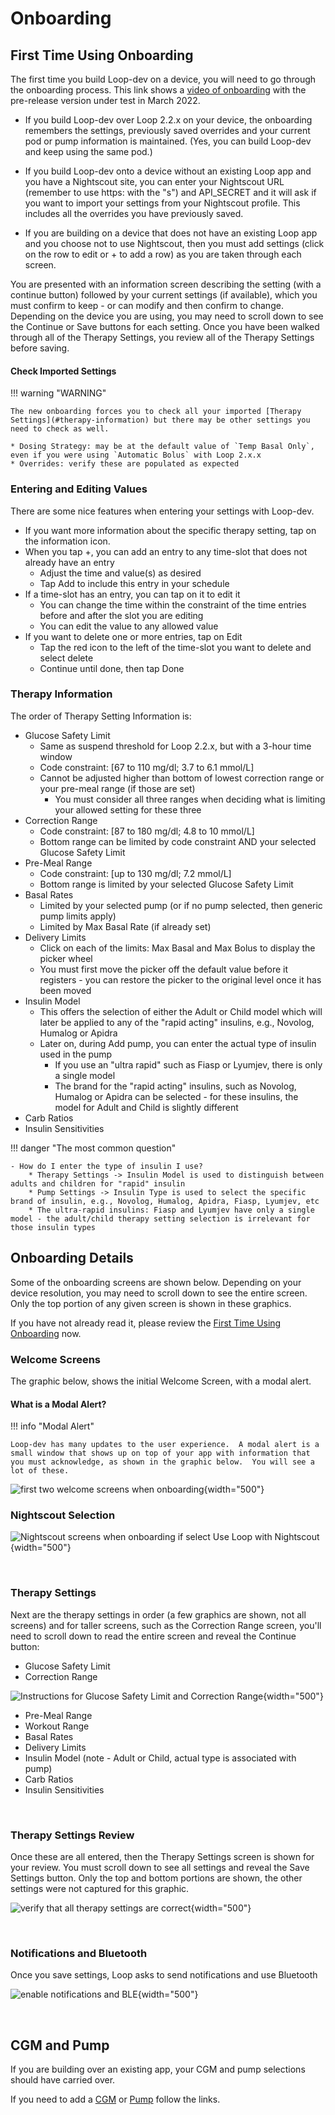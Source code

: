 # Onboarding

## First Time Using Onboarding

The first time you build Loop-dev on a device, you will need to go through the onboarding process. This link shows a [video of onboarding](https://drive.google.com/file/d/1NkS-YGREFn1UBmBbOjsD2Yy0ZUyEYM1l/view?usp=sharing) with the pre-release version under test in March 2022.

* If you build Loop-dev over Loop 2.2.x on your device, the onboarding remembers the settings, previously saved overrides and your current pod or pump information is maintained. (Yes, you can build Loop-dev and keep using the same pod.)

* If you build Loop-dev onto a device without an existing Loop app and you have a Nightscout site, you can enter your Nightscout URL (remember to use https: with the "s") and API_SECRET and it will ask if you want to import your settings from your Nightscout profile. This includes all the overrides you have previously saved.

* If you are building on a device that does not have an existing Loop app and you choose not to use Nightscout, then you must add settings (click on the row to edit or + to add a row) as you are taken through each screen.

You are presented with an information screen describing the setting (with a continue button) followed by your current settings (if available), which you must confirm to keep - or can modify and then confirm to change. Depending on the device you are using, you may need to scroll down to see the Continue or Save buttons for each setting. Once you have been walked through all of the Therapy Settings, you review all of the Therapy Settings before saving.


#### Check Imported Settings

!!! warning "WARNING"

    The new onboarding forces you to check all your imported [Therapy Settings](#therapy-information) but there may be other settings you need to check as well.

    * Dosing Strategy: may be at the default value of `Temp Basal Only`, even if you were using `Automatic Bolus` with Loop 2.x.x
    * Overrides: verify these are populated as expected

### Entering and Editing Values

There are some nice features when entering your settings with Loop-dev.

* If you want more information about the specific therapy setting, tap on the information icon.
* When you tap +, you can add an entry to any time-slot that does not already have an entry
    - Adjust the time and value(s) as desired
    - Tap Add to include this entry in your schedule
* If a time-slot has an entry, you can tap on it to edit it
    - You can change the time within the constraint of the time entries before and after the slot you are editing
    - You can edit the value to any allowed value
* If you want to delete one or more entries, tap on Edit
    - Tap the red icon to the left of the time-slot you want to delete and select delete
    - Continue until done, then tap Done


### Therapy Information

The order of Therapy Setting Information is:

* Glucose Safety Limit
    * Same as suspend threshold for Loop 2.2.x, but with a 3-hour time window
    * Code constraint: [67 to 110 mg/dl; 3.7 to 6.1 mmol/L]
    * Cannot be adjusted higher than bottom of lowest correction range or your pre-meal range (if those are set)
        * You must consider all three ranges when deciding what is limiting your allowed setting for these three
* Correction Range
    * Code constraint: [87 to 180 mg/dl; 4.8 to 10 mmol/L]
    * Bottom range can be limited by code constraint AND your selected Glucose Safety Limit
* Pre-Meal Range
    * Code constraint: [up to 130 mg/dl; 7.2 mmol/L]
    * Bottom range is limited by your selected Glucose Safety Limit
* Basal Rates
    * Limited by your selected pump (or if no pump selected, then generic pump limits apply)
    * Limited by Max Basal Rate (if already set)
* Delivery Limits
    * Click on each of the limits: Max Basal and Max Bolus to display the picker wheel
    * You must first move the picker off the default value before it registers - you can restore the picker to the original level once it has been moved
* Insulin Model
    * This offers the selection of either the Adult or Child model which will later be applied to any of the "rapid acting" insulins, e.g., Novolog, Humalog or Apidra
    * Later on, during Add pump, you can enter the actual type of insulin used in the pump
        * If you use an "ultra rapid" such as Fiasp or Lyumjev, there is only a single model
        * The brand for the "rapid acting" insulins, such as Novolog, Humalog or Apidra can be selected - for these insulins, the model for Adult and Child is slightly different
* Carb Ratios
* Insulin Sensitivities

!!! danger "The most common question"

    - How do I enter the type of insulin I use?
        * Therapy Settings -> Insulin Model is used to distinguish between adults and children for "rapid" insulin
        * Pump Settings -> Insulin Type is used to select the specific brand of insulin, e.g., Novolog, Humalog, Apidra, Fiasp, Lyumjev, etc
        * The ultra-rapid insulins: Fiasp and Lyumjev have only a single model - the adult/child therapy setting selection is irrelevant for those insulin types


## Onboarding Details

Some of the onboarding screens are shown below. Depending on your device resolution, you may need to scroll down to see the entire screen. Only the top portion of any given screen is shown in these graphics.

If you have not already read it, please review the [First Time Using Onboarding](#first-time-using-onboarding) now.


### Welcome Screens

The graphic below, shows the initial Welcome Screen, with a modal alert.


#### What is a Modal Alert?

!!! info "Modal Alert"

    Loop-dev has many updates to the user experience.  A modal alert is a small window that shows up on top of your app with information that you must acknowledge, as shown in the graphic below.  You will see a lot of these.


![first two welcome screens when onboarding](img/welcome-menus-x2.svg){width="500"}



### Nightscout Selection

![Nightscout screens when onboarding if select Use Loop with Nightscout](img/nightscout-menus-x2.svg){width="500"}

&nbsp;

### Therapy Settings

Next are the therapy settings in order (a few graphics are shown, not all screens) and for taller screens, such as the Correction Range screen, you'll need to scroll down to read the entire screen and reveal the Continue button:

* Glucose Safety Limit
* Correction Range

![Instructions for Glucose Safety Limit and Correction Range](img/onboard-safety-target-range-x2.svg){width="500"}

* Pre-Meal Range
* Workout Range
* Basal Rates
* Delivery Limits
* Insulin Model (note - Adult or Child, actual type is associated with pump)
* Carb Ratios
* Insulin Sensitivities

&nbsp;

### Therapy Settings Review

Once these are all entered, then the Therapy Settings screen is shown for your review. You must scroll down to see all settings and reveal the Save Settings button.  Only the top and bottom portions are shown, the other settings were not captured for this graphic.

![verify that all therapy settings are correct](img/therapy-setting-review-x2.svg){width="500"}


&nbsp;

### Notifications and Bluetooth

Once you save settings, Loop asks to send notifications and use Bluetooth

![enable notifications and BLE](img/notify-ble-x2.svg){width="500"}

&nbsp;

## CGM and Pump

If you are building over an existing app, your CGM and pump selections should have carried over.

If you need to add a [CGM](loop-3-cgm.md) or [Pump](loop-3-pump.md) follow the links.

